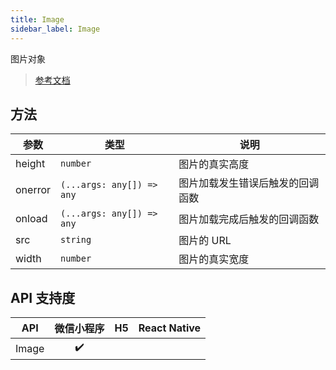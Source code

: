 ```yaml
---
title: Image
sidebar_label: Image
---
```


图片对象

> [参考文档](https://developers.weixin.qq.com/miniprogram/dev/api/canvas/Image.html)

## 方法

<table>
  <thead>
    <tr>
      <th>参数</th>
      <th>类型</th>
      <th>说明</th>
    </tr>
  </thead>
  <tbody>
    <tr>
      <td>height</td>
      <td><code>number</code></td>
      <td>图片的真实高度</td>
    </tr>
    <tr>
      <td>onerror</td>
      <td><code>(...args: any[]) =&gt; any</code></td>
      <td>图片加载发生错误后触发的回调函数</td>
    </tr>
    <tr>
      <td>onload</td>
      <td><code>(...args: any[]) =&gt; any</code></td>
      <td>图片加载完成后触发的回调函数</td>
    </tr>
    <tr>
      <td>src</td>
      <td><code>string</code></td>
      <td>图片的 URL</td>
    </tr>
    <tr>
      <td>width</td>
      <td><code>number</code></td>
      <td>图片的真实宽度</td>
    </tr>
  </tbody>
</table>

## API 支持度

| API | 微信小程序 | H5 | React Native |
| :---: | :---: | :---: | :---: |
| Image | ✔️ |  |  |
